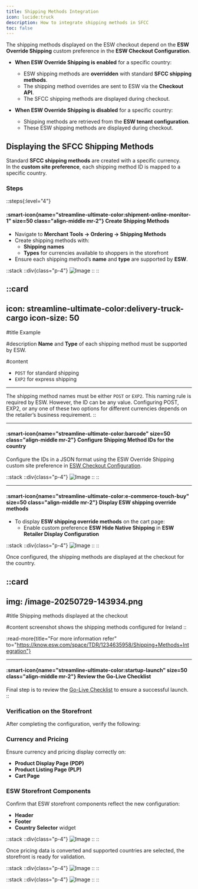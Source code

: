 ```yaml
---
title: Shipping Methods Integration
icon: lucide:truck
description: How to integrate shipping methods in SFCC
toc: false
---
```


The shipping methods displayed on the ESW checkout depend on the **ESW Override Shipping** custom preference in the **ESW Checkout Configuration**.

- **When ESW Override Shipping is enabled** for a specific country:  
  - ESW shipping methods are **overridden** with standard **SFCC shipping methods**.  
  - The shipping method overrides are sent to ESW via the **Checkout API**.  
  - The SFCC shipping methods are displayed during checkout.  

- **When ESW Override Shipping is disabled** for a specific country:  
  - Shipping methods are retrieved from the **ESW tenant configuration**.  
  - These ESW shipping methods are displayed during checkout.


## Displaying the SFCC Shipping Methods

Standard **SFCC shipping methods** are created with a specific currency.  
In the **custom site preference**, each shipping method ID is mapped to a specific country.

### Steps

::steps{:level="4"}

#### :smart-icon{name="streamline-ultimate-color:shipment-online-monitor-1" size=50 class="align-middle mr-2"} Create Shipping Methods  

- Navigate to **Merchant Tools → Ordering → Shipping Methods**
- Create shipping methods with:
  - **Shipping names**
  - **Types** for currencies available to shoppers in the storefront
- Ensure each shipping method’s **name** and **type** are supported by **ESW**. 

::stack
  ::div{class="p-4"}
  ![Image](/image-20250730-143744.png)
  ::
::

::card
---
icon: streamline-ultimate-color:delivery-truck-cargo
icon-size: 50
---

#title
Example

#description
**Name** and **Type** of each shipping method must be supported by ESW.   

#content
 - `POST` for standard shipping  
 - `EXP2` for express shipping 
---
The shipping method names must be either `POST` or `EXP2`. This naming rule is required by ESW. However, the ID can be any value. Configuring POST, EXP2, or any one of these two options for different currencies depends on the retailer’s business requirement.
::

---

#### :smart-icon{name="streamline-ultimate-color:barcode" size=50 class="align-middle mr-2"} Configure Shipping Method IDs for the country

Configure the IDs in a JSON format using the ESW Override Shipping custom site preference in [ESW Checkout Configuration](https://know.esw.com/space/TDR/1234637137/Merchant+Tools#ESW-Checkout-Configuration).

::stack
  ::div{class="p-4"}
  ![Image](/image-20250729-143250.png)
  ::
::


---

#### :smart-icon{name="streamline-ultimate-color:e-commerce-touch-buy" size=50 class="align-middle mr-2"} Display ESW shipping override methods

- To display **ESW shipping override methods** on the cart page:
  - Enable custom preference **ESW Hide Native Shipping** in **ESW Retailer Display Configuration**

::stack
  ::div{class="p-4"}
  ![Image](/image-20250729-143656.png)
  ::
::

Once configured, the shipping methods are displayed at the checkout for the country. 

::card
---
img: /image-20250729-143934.png
---
#title
Shipping methods displayed at the checkout

#content
screenshot shows the shipping methods configured for Ireland
::

:read-more{title="For more information refer" to="https://know.esw.com/space/TDR/1234635958/Shipping+Methods+Integration"}

---

#### :smart-icon{name="streamline-ultimate-color:startup-launch" size=50 class="align-middle mr-2"} Review the Go-Live Checklist

Final step is to review the [Go-Live Checklist](https://know.esw.com/space/TDR/1234639052/Go-Live+Checklist) to ensure a successful launch.
::

### Verification on the Storefront

After completing the configuration, verify the following:

### Currency and Pricing
Ensure currency and pricing display correctly on:
- **Product Display Page (PDP)**
- **Product Listing Page (PLP)**
- **Cart Page**

### ESW Storefront Components
Confirm that ESW storefront components reflect the new configuration:
- **Header**
- **Footer**
- **Country Selector** widget

::stack
  ::div{class="p-4"}
  ![Image](/image-20250729-142123.png)
  ::
::

Once pricing data is converted and supported countries are selected, the storefront is ready for validation.

::stack
  ::div{class="p-4"}
  ![Image](/cart-2.jpg)
  ::
::

::stack
  ::div{class="p-4"}
  ![Image](/checkout.jpg)
  ::
::
